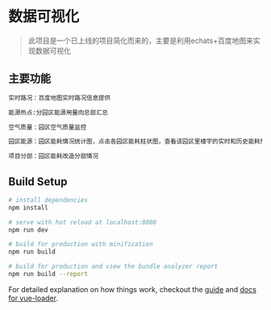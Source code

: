 # 数据可视化

> 此项目是一个已上线的项目简化而来的，主要是利用echats+百度地图来实现数据可视化

## 主要功能

``` bash
实时路况：百度地图实时路况信息提供

能源热点:分园区能源用量向总部汇总

空气质量：园区空气质量监控

园区能源：园区能耗情况统计图，点击各园区能耗柱状图，查看该园区里楼宇的实时和历史能耗情况

项目分部：园区能耗改造分部情况
```



## Build Setup

``` bash
# install dependencies
npm install

# serve with hot reload at localhost:8080
npm run dev

# build for production with minification
npm run build

# build for production and view the bundle analyzer report
npm run build --report
```

For detailed explanation on how things work, checkout the [guide](http://vuejs-templates.github.io/webpack/) and [docs for vue-loader](http://vuejs.github.io/vue-loader).
